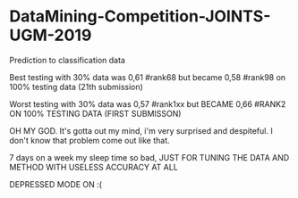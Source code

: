 # DataMining-Competition-JOINTS-UGM-2019
Prediction to classification data

Best testing with 30% data was 0,61 #rank68 but became 0,58 #rank98 on 100% testing data (21th submission) 

Worst testing with 30% data was 0,57 #rank1xx but BECAME 0,66 #RANK2 ON 100% TESTING DATA (FIRST SUBMISSON)

OH MY GOD. It's gotta out my mind, i'm very surprised and despiteful. I don't know that problem come out like that.

7 days on a week my sleep time so bad, JUST FOR TUNING THE DATA AND METHOD WITH USELESS ACCURACY AT ALL

DEPRESSED MODE ON :(
